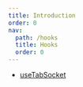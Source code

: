 ```yaml
---
title: Introduction
order: 0
nav:
  path: /hooks
  title: Hooks
  order: 0
---
```


- [useTabSocket](/hooks/use-tabs-socket)